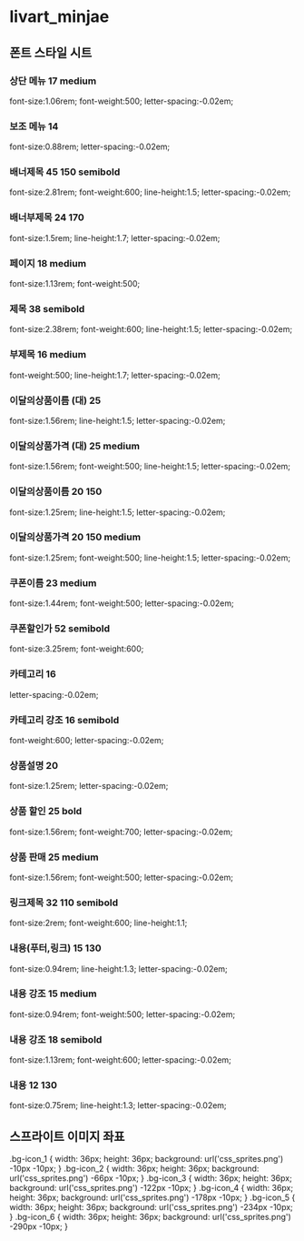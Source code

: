 # livart_minjae
## 폰트 스타일 시트
### 상단 메뉴 17 medium
font-size:1.06rem; font-weight:500; letter-spacing:-0.02em;
### 보조 메뉴 14
font-size:0.88rem; letter-spacing:-0.02em;
### 배너제목 45 150 semibold
font-size:2.81rem; font-weight:600; line-height:1.5; letter-spacing:-0.02em;
### 배너부제목 24 170
font-size:1.5rem; line-height:1.7; letter-spacing:-0.02em;
### 페이지 18 medium
font-size:1.13rem; font-weight:500;
### 제목 38 semibold
font-size:2.38rem; font-weight:600; line-height:1.5; letter-spacing:-0.02em;
### 부제목 16 medium
font-weight:500; line-height:1.7; letter-spacing:-0.02em;
### 이달의상품이름 (대) 25
font-size:1.56rem; line-height:1.5; letter-spacing:-0.02em;
### 이달의상품가격 (대) 25 medium
font-size:1.56rem; font-weight:500; line-height:1.5; letter-spacing:-0.02em;
### 이달의상품이름 20 150
font-size:1.25rem; line-height:1.5; letter-spacing:-0.02em;
### 이달의상품가격 20 150 medium
font-size:1.25rem; font-weight:500; line-height:1.5; letter-spacing:-0.02em;
### 쿠폰이름 23 medium
font-size:1.44rem; font-weight:500; letter-spacing:-0.02em;
### 쿠폰할인가 52 semibold
font-size:3.25rem; font-weight:600;
### 카테고리 16
letter-spacing:-0.02em;
### 카테고리 강조 16 semibold
font-weight:600; letter-spacing:-0.02em;
### 상품설명 20
font-size:1.25rem; letter-spacing:-0.02em;
### 상품 할인 25 bold
font-size:1.56rem; font-weight:700; letter-spacing:-0.02em;
### 상품 판매 25 medium
font-size:1.56rem; font-weight:500; letter-spacing:-0.02em;
### 링크제목 32 110 semibold
font-size:2rem; font-weight:600; line-height:1.1;
### 내용(푸터,링크) 15 130
font-size:0.94rem; line-height:1.3; letter-spacing:-0.02em;
### 내용 강조 15 medium
font-size:0.94rem; font-weight:500; letter-spacing:-0.02em;
### 내용 강조 18 semibold
font-size:1.13rem; font-weight:600; letter-spacing:-0.02em;
### 내용 12 130
font-size:0.75rem; line-height:1.3; letter-spacing:-0.02em;

## 스프라이트 이미지 좌표
.bg-icon_1 {
    width: 36px; height: 36px;
    background: url('css_sprites.png') -10px -10px;
}
.bg-icon_2 {
    width: 36px; height: 36px;
    background: url('css_sprites.png') -66px -10px;
}
.bg-icon_3 {
    width: 36px; height: 36px;
    background: url('css_sprites.png') -122px -10px;
}
.bg-icon_4 {
    width: 36px; height: 36px;
    background: url('css_sprites.png') -178px -10px;
}
.bg-icon_5 {
    width: 36px; height: 36px;
    background: url('css_sprites.png') -234px -10px;
}
.bg-icon_6 {
    width: 36px; height: 36px;
    background: url('css_sprites.png') -290px -10px;
}
